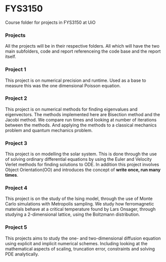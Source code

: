 # FYS3150
Course folder for projects in FYS3150 at UiO

### Projects 
All the projects will be in their respective folders. All which will have the two main subfolders, code and report referenceing the code base and the report itself. 

### Project 1
This project is on numerical precision and runtime. Used as a base to measure this was the one dimensional Poisson equation. 

### Project 2
This project is on numerical methods for finding eigenvalues and eigenvectors. The methods implemented here are Bisection method and the Jacobi method. We compare run times and looking at number of iterations between the methods. And applying the methods to a classical mechanics problem and quantum mechanics problem. 

### Project 3 
This project is on modelling the solar system. This is done through the use of solving ordinary differential equations by using the Euler and Velocity Verlet methods for finding solutions to ODE. In addition this project involves Object Orientation(OO) and introduces the concept of **write once, run many times**. 

### Project 4
This project is on the study of the Ising model, through the use of Monte Carlo simulations with Metropolis sampling. We study how ferromagnetic materials behave at a critical temperature found by Lars Onsager, through studying a 2-dimensional lattice, using the Boltzmann distribution.

### Project 5
This projects aims to study the one- and two-dimensional diffusion equation using explicit and implicit numerical schemes. Including looking at the mathematical aspects of scaling, truncation error, constraints and solving PDE analytically. 
